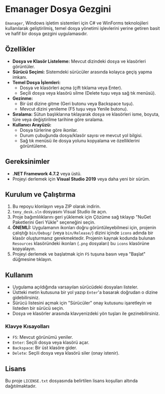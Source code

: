 # Emanager Dosya Gezgini

`Emanager`, Windows işletim sistemleri için C# ve WinForms teknolojileri kullanılarak geliştirilmiş, temel dosya yönetimi işlevlerini yerine getiren basit ve hafif bir dosya gezgini uygulamasıdır.

## Özellikler

- **Dosya ve Klasör Listeleme:** Mevcut dizindeki dosya ve klasörleri görüntüler.
- **Sürücü Seçimi:** Sistemdeki sürücüler arasında kolayca geçiş yapma imkanı.
- **Temel Dosya İşlemleri:**
    - Dosya ve klasörleri açma (çift tıklama veya Enter).
    - Seçili dosya veya klasörü silme (Delete tuşu veya sağ tık menüsü).
- **Gezinme:**
    - Bir üst dizine gitme (Geri butonu veya Backspace tuşu).
    - Mevcut dizini yenileme (F5 tuşu veya Yenile butonu).
- **Sıralama:** Sütun başlıklarına tıklayarak dosya ve klasörleri isme, boyuta, türe veya değiştirilme tarihine göre sıralama.
- **Kullanıcı Arayüzü:**
    - Dosya türlerine göre ikonlar.
    - Durum çubuğunda dosya/klasör sayısı ve mevcut yol bilgisi.
    - Sağ tık menüsü ile dosya yolunu kopyalama ve özelliklerini görüntüleme.

## Gereksinimler

- **.NET Framework 4.7.2** veya üstü.
- Projeyi derlemek için **Visual Studio 2019** veya daha yeni bir sürüm.

## Kurulum ve Çalıştırma

1.  Bu repoyu klonlayın veya ZIP olarak indirin.
2.  `teny_desk.sln` dosyasını Visual Studio ile açın.
3.  Proje bağımlılıklarını geri yüklemek için Çözüme sağ tıklayıp "NuGet Paketlerini Geri Yükle" seçeneğini seçin.
4.  **ÖNEMLİ:** Uygulamanın ikonları doğru görüntüleyebilmesi için, projenin çalıştığı `bin/Debug/` (veya `bin/Release/`) dizini içinde `icons` adında bir klasör oluşturmanız gerekmektedir. Projenin kaynak kodunda bulunan `Resources` klasöründeki ikonları (`.png` dosyaları) bu `icons` klasörüne kopyalayın.
5.  Projeyi derlemek ve başlatmak için `F5` tuşuna basın veya "Başlat" düğmesine tıklayın.

## Kullanım

- Uygulama açıldığında varsayılan sürücüdeki dosyaları listeler.
- Üstteki metin kutusuna bir yol yazıp `Enter`'a basarak doğrudan o dizine gidebilirsiniz.
- Sürücü listesini açmak için "Sürücüler" onay kutusunu işaretleyin ve listeden bir sürücü seçin.
- Dosya ve klasörler arasında klavyenizdeki yön tuşları ile gezinebilirsiniz.

### Klavye Kısayolları

- `F5`: Mevcut görünümü yeniler.
- `Enter`: Seçili dosya veya klasörü açar.
- `Backspace`: Bir üst klasöre gider.
- `Delete`: Seçili dosya veya klasörü siler (onay istenir).

## Lisans

Bu proje `LICENSE.txt` dosyasında belirtilen lisans koşulları altında dağıtılmaktadır.
